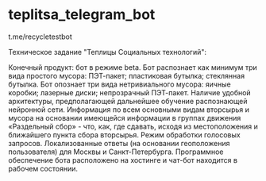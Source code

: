 # teplitsa_telegram_bot

t.me/recycletestbot


Техническое задание "Теплицы Социальных технологий":

Конечный продукт: бот в режиме beta.
Бот распознает как минимум три вида простого мусора:
  ПЭТ-пакет; 
  пластиковая бутылка; 
  стеклянная бутылка.
Бот опознает три вида нетривиального мусора:
  яичные коробки;
  лазерные диски;
  непрозрачный ПЭТ-пакет.
Наличие удобной архитектуры, предполагающей дальнейшее обучение распознающей нейронной сети.
Информация по всем основными видам вторсырья и мусора на основании имеющейся информации в группах движения «Раздельный сбор» - что, как, где сдавать, исходя из местоположения и ближайшего пункта сбора вторсырья.
Режим обработки голосовых запросов.
Локализованные ответы (на основании геоположения пользователя) для Москвы и Санкт-Петербурга.
Программное обеспечение бота расположено на хостинге и чат-бот находится в рабочем состоянии.

